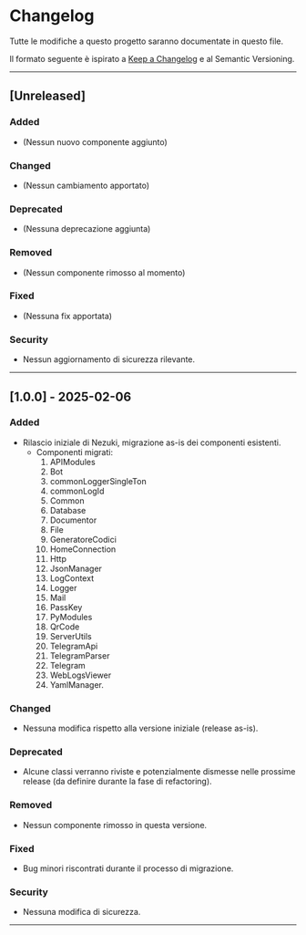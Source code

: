 # Changelog

Tutte le modifiche a questo progetto saranno documentate in questo file.

Il formato seguente è ispirato a [Keep a Changelog](https://keepachangelog.com/en/1.0.0/) e al Semantic Versioning.

---

## [Unreleased]
### Added
- (Nessun nuovo componente aggiunto)

### Changed
- (Nessun cambiamento apportato)

### Deprecated
- (Nessuna deprecazione aggiunta)

### Removed
- (Nessun componente rimosso al momento)

### Fixed
- (Nessuna fix apportata)

### Security
- Nessun aggiornamento di sicurezza rilevante.

---

## [1.0.0] - 2025-02-06
### Added
- Rilascio iniziale di Nezuki, migrazione as-is dei componenti esistenti.
  - Componenti migrati:
    1. APIModules
    2. Bot
    3. commonLoggerSingleTon
    4. commonLogId
    5. Common
    6. Database
    7. Documentor
    8. File
    9. GeneratoreCodici
    10. HomeConnection
    11. Http
    12. JsonManager
    13. LogContext
    14. Logger
    15. Mail
    16. PassKey
    17. PyModules
    18. QrCode
    19. ServerUtils
    20. TelegramApi
    21. TelegramParser
    22. Telegram
    23. WebLogsViewer
    24. YamlManager.

### Changed
- Nessuna modifica rispetto alla versione iniziale (release as-is).

### Deprecated
- Alcune classi verranno riviste e potenzialmente dismesse nelle prossime release (da definire durante la fase di refactoring).

### Removed
- Nessun componente rimosso in questa versione.

### Fixed
- Bug minori riscontrati durante il processo di migrazione.

### Security
- Nessuna modifica di sicurezza.

---
